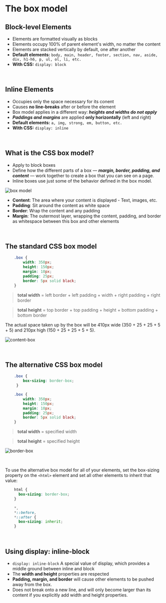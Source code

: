 # The box model

## Block-level Elements
- Elements are formatted visually as blocks
- Elements occupy 100% of parent element's width, no matter the content
- Elements are stacked vertically by default, one after another
- **Default elements:** `body, main, header, footer, section, nav, aside, div, h1-h6, p, ul, ol, li, etc.`
- **With CSS:** `display: block`

<br>

## Inline Elements
- Occupies only the space necessary for its conent
- Causes **no line-breaks** after or before the element
- Box model applies in a different way: ***heights and widths do not apply***
- ***Paddings and margins*** are applied **only horizontally** (left and right)
- **Default elements:** `a, img, strong, em, button, etc.`
- **With CSS:** `display: inline`

<br>

## What is the CSS box model?
- Apply to block boxes
- Define how the different parts of a box — ***margin, border, padding, and content*** — work together to create a box that you can see on a page.
- Inline boxes use just some of the behavior defined in the box model.

![box model](https://developer.mozilla.org/en-US/docs/Learn/CSS/Building_blocks/The_box_model/box-model.png)

- **Content**: The area where your content is displayed - Text, images, etc.
- **Padding**: Sit around the content as white space
- **Border**: Wrap the content and any padding
- **Margin**: The outermost layer, wrapping the content, padding, and border as whitespace between this box and other elements

<br>

## The standard CSS box model

```css
    .box {
        width: 350px;
        height: 150px;
        margin: 10px;
        padding: 25px;
        border: 5px solid black;
    }
```

> **total width** = left border + left padding + width + right padding + right border

> **total height** = top border + top padding + height + bottom padding + bottom border

The actual space taken up by the box will be 410px wide (350 + 25 + 25 + 5 + 5) and 210px high (150 + 25 + 25 + 5 + 5).

![content-box](https://developer.mozilla.org/en-US/docs/Learn/CSS/Building_blocks/The_box_model/standard-box-model.png)

<br>

## The alternative CSS box model

```css
    .box {
        box-sizing: border-box;
     }

    .box {
        width: 350px;
        height: 150px;
        margin: 10px;
        padding: 25px;
        border: 5px solid black;
    }
```

> **total width** = specified width

> **total height** = specified height

![border-box](https://developer.mozilla.org/en-US/docs/Learn/CSS/Building_blocks/The_box_model/alternate-box-model.png)

<br>

To use the alternative box model for all of your elements, set the box-sizing property on the `<html>` element and set all other elements to inherit that value:

```css
    html {
      box-sizing: border-box;
    }

    *,
    *::before,
    *::after {
      box-sizing: inherit;
    }
```

<br>

## Using display: inline-block
- `display: inline-block` A special value of display, which provides a middle ground between inline and block
- The **width and height** properties are respected
- **Padding, margin, and border** will cause other elements to be pushed away from the box.
- Does not break onto a new line, and will only become larger than its content if you explicitly add width and height properties.
